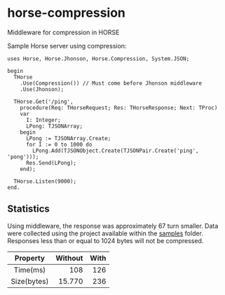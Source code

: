 # horse-compression

Middleware for compression in HORSE

Sample Horse server using compression:

```delphi
uses Horse, Horse.Jhonson, Horse.Compression, System.JSON;

begin
  THorse
    .Use(Compression()) // Must come before Jhonson middleware
    .Use(Jhonson);

  THorse.Get('/ping',
    procedure(Req: THorseRequest; Res: THorseResponse; Next: TProc)
    var
      I: Integer;
      LPong: TJSONArray;
    begin
      LPong := TJSONArray.Create;
      for I := 0 to 1000 do
        LPong.Add(TJSONObject.Create(TJSONPair.Create('ping', 'pong')));
      Res.Send(LPong);
    end);

  THorse.Listen(9000);
end.
```

## Statistics 

Using middleware, the response was approximately 67 turn smaller. Data were collected using the project available within the [samples](https://github.com/viniciussanchez/horse-compression/tree/master/samples) folder. Responses less than or equal to 1024 bytes will not be compressed.

Property    | Without | With
:---------: | ------: | ------:
Time(ms)    |     108 | 126
Size(bytes) |  15.770 | 236
